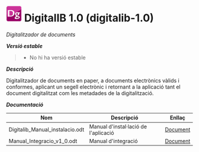 # ![Logo](https://github.com/GovernIB/maven/blob/binaris/digitalib/logo.png) DigitalIB 1.0 (digitalib-1.0)
 *Digitalitzador de documents*


***Versió estable***

> - No hi ha versió estable

***Descripció***

Digitalitzador de documents en paper, a documents electrònics vàlids i conformes, aplicant un segell electrònic i retornant a la aplicació tant el document digitalitzat com les metadades de la digitalització.

***Documentació***

Nom | Descripció | Enllaç
------------ | ------------- | -------------
Digitalib_Manual_instalacio.odt | Manual d'instal·lació de l'aplicació | [Document](./doc/Digitalib_Manual_instalacio.odt)
Manual_Integracio_v1_0.odt | Manual d'integració | [Document](./doc/Manual_Integracio_v1_0.odt)
